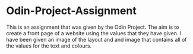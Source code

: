 # Odin-Project-Assignment
This is an assignment that was given by the Odin Project. The aim is to create a front page of a website using the values that they have given. I have been given an image of the layout and and image that contains all of the values for the text and colours.
